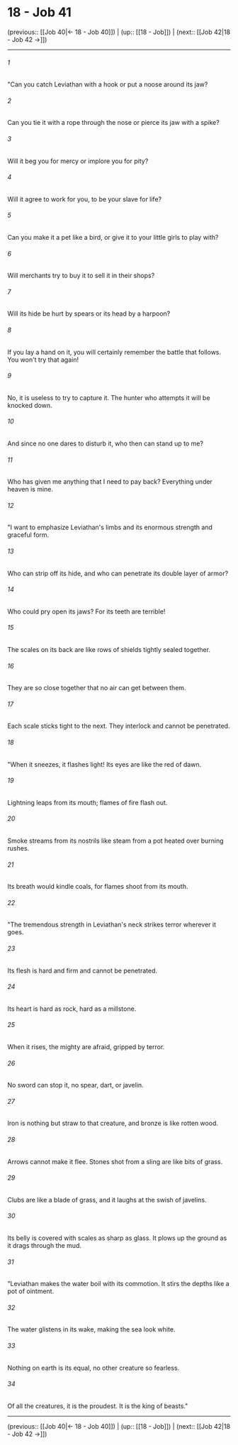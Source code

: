 # 18 - Job 41

(previous:: [[Job 40|← 18 - Job 40]]) | (up:: [[18 - Job]]) | (next:: [[Job 42|18 - Job 42 →]])

***


###### 1 
"Can you catch Leviathan with a hook or put a noose around its jaw? 

###### 2 
Can you tie it with a rope through the nose or pierce its jaw with a spike? 

###### 3 
Will it beg you for mercy or implore you for pity? 

###### 4 
Will it agree to work for you, to be your slave for life? 

###### 5 
Can you make it a pet like a bird, or give it to your little girls to play with? 

###### 6 
Will merchants try to buy it to sell it in their shops? 

###### 7 
Will its hide be hurt by spears or its head by a harpoon? 

###### 8 
If you lay a hand on it, you will certainly remember the battle that follows. You won't try that again! 

###### 9 
No, it is useless to try to capture it. The hunter who attempts it will be knocked down. 

###### 10 
And since no one dares to disturb it, who then can stand up to me? 

###### 11 
Who has given me anything that I need to pay back? Everything under heaven is mine. 

###### 12 
"I want to emphasize Leviathan's limbs and its enormous strength and graceful form. 

###### 13 
Who can strip off its hide, and who can penetrate its double layer of armor? 

###### 14 
Who could pry open its jaws? For its teeth are terrible! 

###### 15 
The scales on its back are like rows of shields tightly sealed together. 

###### 16 
They are so close together that no air can get between them. 

###### 17 
Each scale sticks tight to the next. They interlock and cannot be penetrated. 

###### 18 
"When it sneezes, it flashes light! Its eyes are like the red of dawn. 

###### 19 
Lightning leaps from its mouth; flames of fire flash out. 

###### 20 
Smoke streams from its nostrils like steam from a pot heated over burning rushes. 

###### 21 
Its breath would kindle coals, for flames shoot from its mouth. 

###### 22 
"The tremendous strength in Leviathan's neck strikes terror wherever it goes. 

###### 23 
Its flesh is hard and firm and cannot be penetrated. 

###### 24 
Its heart is hard as rock, hard as a millstone. 

###### 25 
When it rises, the mighty are afraid, gripped by terror. 

###### 26 
No sword can stop it, no spear, dart, or javelin. 

###### 27 
Iron is nothing but straw to that creature, and bronze is like rotten wood. 

###### 28 
Arrows cannot make it flee. Stones shot from a sling are like bits of grass. 

###### 29 
Clubs are like a blade of grass, and it laughs at the swish of javelins. 

###### 30 
Its belly is covered with scales as sharp as glass. It plows up the ground as it drags through the mud. 

###### 31 
"Leviathan makes the water boil with its commotion. It stirs the depths like a pot of ointment. 

###### 32 
The water glistens in its wake, making the sea look white. 

###### 33 
Nothing on earth is its equal, no other creature so fearless. 

###### 34 
Of all the creatures, it is the proudest. It is the king of beasts."

***

(previous:: [[Job 40|← 18 - Job 40]]) | (up:: [[18 - Job]]) | (next:: [[Job 42|18 - Job 42 →]])
